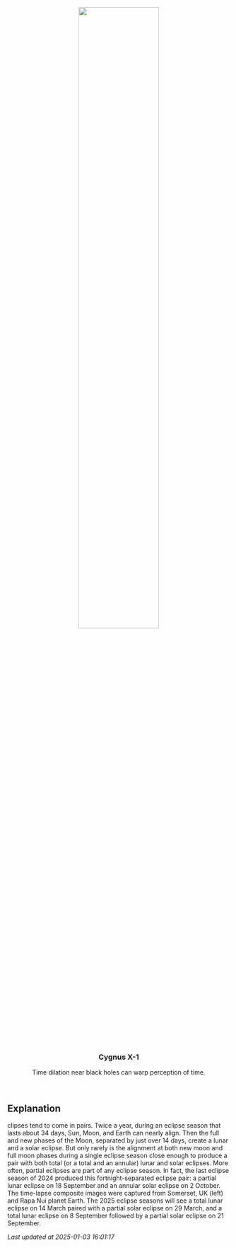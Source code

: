 <p align='center'>
    <img src='https://apod.nasa.gov/apod/image/2501/APODEclipsePair1024.jpg' width='60%' />
    <h3 align="center">Cygnus X-1</h3>
    <p align="center">Time dilation near black holes can warp perception of time.</p>
</p>
<br/>

Explanation
--
clipses tend to come in pairs. Twice a year, during an eclipse season that lasts about 34 days, Sun, Moon, and Earth can nearly align. Then the full and new phases of the Moon, separated by just over 14 days, create a lunar and a solar eclipse. But only rarely is the alignment at both new moon and full moon phases during a single eclipse season close enough to produce a pair with both total (or a total and an annular) lunar and solar eclipses. More often, partial eclipses are part of any eclipse season. In fact, the last eclipse season of 2024 produced this fortnight-separated eclipse pair: a partial lunar eclipse on 18 September and an annular solar eclipse on 2 October. The time-lapse composite images were captured from Somerset, UK (left) and Rapa Nui planet Earth. The 2025 eclipse seasons will see a total lunar eclipse on 14 March paired with a partial solar eclipse on 29 March, and a total lunar eclipse on 8 September followed by a partial solar eclipse on 21 September.


*Last updated at 2025-01-03 16:01:17*

